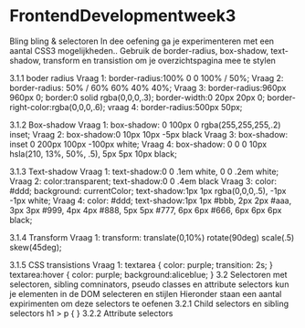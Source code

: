 # FrontendDevelopmentweek3
Bling bling & selectoren
  In dee oefening ga je experimenteren met een aantal CSS3 mogelijkheden..
  Gebruik de border-radius, box-shadow, text-shadow, transform en transistion om je overzichtspagina mee te stylen
  
  3.1.1 boder radius 
    Vraag 1: border-radius:100% 0 0 100% / 50%;
    Vraag 2: border-radius: 50% / 60% 60% 40% 40%;
    Vraag 3: border-radius:960px 960px 0;
             border:0 solid rgba(0,0,0,.3);
             border-width:0 20px 20px 0;
             border-right-color:rgba(0,0,0,.6);
    vraag 4: border-radius:500px 50px;

  3.1.2 Box-shadow
    Vraag 1: box-shadow: 0 100px 0 rgba(255,255,255,.2) inset;
    Vraag 2: box-shadow:0 10px 10px -5px black
    Vraag 3: box-shadow: inset 0 200px 100px -100px white;
    Vraag 4: box-shadow: 0 0 0 10px hsla(210, 13%, 50%, .5), 5px 5px 10px black;
    
  3.1.3 Text-shadow
    Vraag 1: text-shadow:0 0 .1em white, 0 0 .2em white;
    Vraag 2: color:transparent; text-shadow:0 0 .4em black
    Vraag 3: color: #ddd;
             background: currentColor;
             text-shadow:1px 1px rgba(0,0,0,.5), -1px -1px white;
    Vraag 4: color: #ddd;
             text-shadow:1px 1px #bbb, 2px 2px #aaa, 3px 3px #999,
             4px 4px #888, 5px 5px #777, 6px 6px #666,
             6px 6px 6px black;
  
  3.1.4 Transform
    Vraag 1: transform: translate(0,10%) rotate(90deg) 
             scale(.5) skew(45deg);
 
  3.1.5 CSS transistions
    Vraag 1: textarea {
             color: purple; 
             transition: 2s;
             }
             textarea:hover {
             color: purple;
             background:aliceblue;
            }
3.2 Selectoren 
  met selectoren, sibling comninators, pseudo classes en attribute selectors kun je elementen in de DOM selecteren en stijlen
  Hieronder staan een aantal expirimenten om deze selectors te oefenen
  3.2.1 Child selectors en sibling selectors
      h1 > p { 
      }
  3.2.2 Attribute selectors
  <p title "Barbara Mayuri Smit">
  
  
